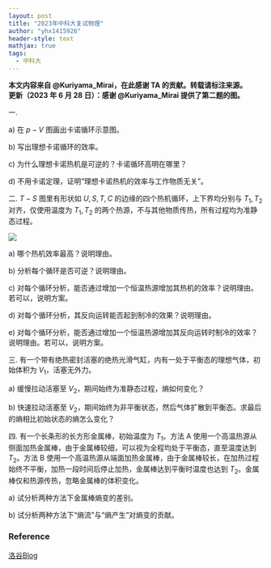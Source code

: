 ```yaml
---
layout: post
title: "2023年中科大复试物理"
author: "yhx1415926"
header-style: text
mathjax: true
tags:
  - 中科大
---
```


<b>本文内容来自 @Kuriyama_Mirai，在此感谢 TA 的贡献。转载请标注来源。</b><br>
<b>更新（2023 年 6 月 28 日）：感谢 @Kuriyama_Mirai 提供了第二题的图。</b>

一.

a) 在 $p - V$ 图画出卡诺循环示意图。

b) 写出理想卡诺循环的效率。

c) 为什么理想卡诺热机是可逆的？卡诺循环高明在哪里？

d) 不用卡诺定理，证明“理想卡诺热机的效率与工作物质无关”。

二. $T - S$ 图里有形状如 $U,S,T,C$ 的边缘的四个热机循环，上下界均分别与 $T_1,T_2$ 对齐，仅使用温度为 $T_1,T_2$ 的两个热源，不与其他物质传热，所有过程均为准静态过程。

![](https://yhx1415926.github.io/quote_img/2023kdfs/2023kdfs.png)

a) 哪个热机效率最高？说明理由。

b) 分析每个循环是否可逆？说明理由。

c) 对每个循环分析，能否通过增加一个恒温热源增加其热机的效率？说明理由。若可以，说明方案。

d) 对每个循环分析，其反向运转能否起到制冷的效果？说明理由。

e) 对每个循环分析，能否通过增加一个恒温热源增加其反向运转时制冷的效率？说明理由。若可以，说明方案。

三. 有一个带有绝热密封活塞的绝热光滑气缸，内有一处于平衡态的理想气体，初始体积为 $V_1$，活塞无外力。

a) 缓慢拉动活塞至 $V_2$，期间始终为准静态过程，熵如何变化？

b) 快速拉动活塞至 $V_2$，期间始终为非平衡状态，然后气体扩散到平衡态。求最后的熵相比初始状态的熵怎么变化？

四. 有一个长条形的长方形金属棒，初始温度为 $T_1$。方法 A 使用一个高温热源从侧面加热金属棒，由于金属棒较细，可以视为全程均处于平衡态，直至温度达到 $T_2$。方法 B 使用一个高温热源从端面加热金属棒，由于金属棒较长，在加热过程始终不平衡，加热一段时间后停止加热，金属棒达到平衡时温度也达到 $T_2$。金属棒仅和热源传热，忽略金属棒的体积变化。

a) 试分析两种方法下金属棒熵变的差别。

b) 试分析两种方法下“熵流”与“熵产生”对熵变的贡献。

### Reference

[洛谷Blog](https://www.luogu.com/article/5xr0xgo7)